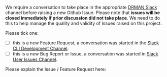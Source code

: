 We require a conversation to take place in the appropriate [DRMAN Slack](https://slack.drman.io) channel before raising a new Github Issue. Please note that **issues will be closed immediately if prior discussion did not take place**. We need to do this to help manage the quality and validity of Issues raised on this project.

Please tick one:
- [ ] this is a new Feature Request, a conversation was started in the [Slack CLI Development Channel](https://drman.slack.com/app_redirect?channel=cli-development).
- [ ] this is a new Bug Report or Issue, a conversation was started in [Slack User Issues Channel](https://drman.slack.com/app_redirect?channel=user-issues).

Please explain the Issue / Feature Request here:
